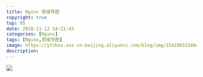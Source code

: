 ```yaml
---
title: Nginx 思维导图
copyright: true
top: 95
date: 2018-11-12 14:21:43
categories: [Nginx]
tags: [Nginx,思维导图]
image: https://yfzhou.oss-cn-beijing.aliyuncs.com/blog/img/1541993154048_0.png
description:
---
```


<span></span>

<!--more-->

![](https://yfzhou.oss-cn-beijing.aliyuncs.com/blog/img/1542003576573_0.png)